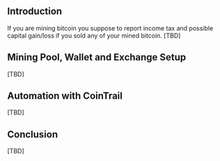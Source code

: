 ## Introduction

If you are mining bitcoin you suppose to report income tax and possible capital gain/loss if you sold any of your mined bitcoin.
[TBD]

## Mining Pool, Wallet and Exchange Setup

[TBD]

## Automation with CoinTrail

[TBD]

## Conclusion

[TBD]
